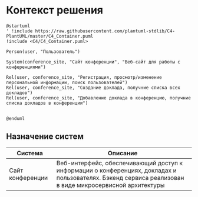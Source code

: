 # Контекст решения
<!-- Окружение системы (роли, участники, внешние системы) и связи системы с ним. Диаграмма контекста C4 и текстовое описание. 
-->
```plantuml
@startuml
' !include https://raw.githubusercontent.com/plantuml-stdlib/C4-PlantUML/master/C4_Container.puml
!include <C4/C4_Container.puml>

Person(user, "Пользователь")

System(conference_site, "Сайт конференции", "Веб-сайт для работы с конференциями")

Rel(user, conference_site, "Регистрация, просмотр/изменение персональной информации, поиск пользователей")
Rel(user, conference_site, "Создание доклада, получние списка всех докладов")
Rel(user, conference_site, "Добавление доклада в конференцию, получние списка докладов в конференции")


@enduml
```
## Назначение систем
|Система| Описание|
|-------|---------|
| Сайт конференции | Веб-интерфейс, обеспечивающий доступ к информации о конференциях, докладах и пользователях. Бэкенд сервиса реализован в виде микросервисной архитектуры |

